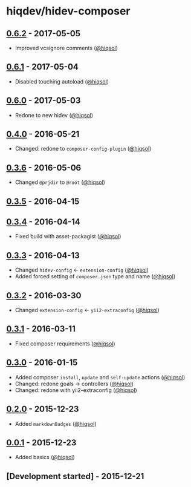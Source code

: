 # hiqdev/hidev-composer

## [0.6.2] - 2017-05-05

- Improved vcsignore comments ([@hiqsol])

## [0.6.1] - 2017-05-04

- Disabled touching autoload ([@hiqsol])

## [0.6.0] - 2017-05-03

- Redone to new hidev ([@hiqsol])

## [0.4.0] - 2016-05-21

- Changed: redone to `composer-config-plugin` ([@hiqsol])

## [0.3.6] - 2016-05-06

- Changed `@prjdir` to `@root` ([@hiqsol])

## [0.3.5] - 2016-04-15

## [0.3.4] - 2016-04-14

- Fixed build with asset-packagist ([@hiqsol])

## [0.3.3] - 2016-04-13

- Changed `hidev-config` <- `extension-config` ([@hiqsol])
- Added forced setting of `composer.json` type and name ([@hiqsol])

## [0.3.2] - 2016-03-30

- Changed `extension-config` <- `yii2-extraconfig` ([@hiqsol])

## [0.3.1] - 2016-03-11

- Fixed composer requirements ([@hiqsol])

## [0.3.0] - 2016-01-15

- Added composer `install`, `update` and `self-update` actions ([@hiqsol])
- Changed: redone goals -> controllers ([@hiqsol])
- Changed: redone with yii2-extraconfig ([@hiqsol])

## [0.2.0] - 2015-12-23

- Added `markdownBadges` ([@hiqsol])

## [0.0.1] - 2015-12-23

- Added basics ([@hiqsol])

## [Development started] - 2015-12-21

[@hiqsol]: https://github.com/hiqsol
[sol@hiqdev.com]: https://github.com/hiqsol
[@SilverFire]: https://github.com/SilverFire
[d.naumenko.a@gmail.com]: https://github.com/SilverFire
[@tafid]: https://github.com/tafid
[andreyklochok@gmail.com]: https://github.com/tafid
[@BladeRoot]: https://github.com/BladeRoot
[bladeroot@gmail.com]: https://github.com/BladeRoot
[Under development]: https://github.com/hiqdev/hidev-composer/compare/0.6.1...HEAD
[0.4.0]: https://github.com/hiqdev/hidev-composer/compare/0.3.6...0.4.0
[0.3.6]: https://github.com/hiqdev/hidev-composer/compare/0.3.5...0.3.6
[0.3.5]: https://github.com/hiqdev/hidev-composer/compare/0.3.4...0.3.5
[0.3.4]: https://github.com/hiqdev/hidev-composer/compare/0.3.3...0.3.4
[0.3.3]: https://github.com/hiqdev/hidev-composer/compare/0.3.2...0.3.3
[0.3.2]: https://github.com/hiqdev/hidev-composer/compare/0.3.1...0.3.2
[0.3.1]: https://github.com/hiqdev/hidev-composer/compare/0.3.0...0.3.1
[0.3.0]: https://github.com/hiqdev/hidev-composer/compare/0.2.0...0.3.0
[0.2.0]: https://github.com/hiqdev/hidev-composer/compare/0.0.1...0.2.0
[0.0.1]: https://github.com/hiqdev/hidev-composer/releases/tag/0.0.1
[0.6.0]: https://github.com/hiqdev/hidev-composer/compare/0.4.0...0.6.0
[0.6.1]: https://github.com/hiqdev/hidev-composer/compare/0.6.0...0.6.1
[0.6.2]: https://github.com/hiqdev/hidev-composer/compare/0.6.1...0.6.2
